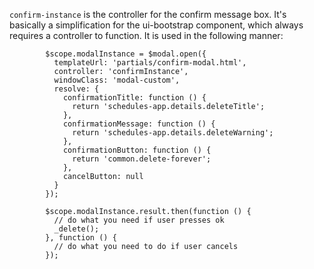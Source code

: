 `confirm-instance` is the controller for the confirm message box. It's basically a simplification for the ui-bootstrap component, which always requires a controller to function. It is used in the following manner:

```
        $scope.modalInstance = $modal.open({
          templateUrl: 'partials/confirm-modal.html',
          controller: 'confirmInstance',
          windowClass: 'modal-custom',
          resolve: {
            confirmationTitle: function () {
              return 'schedules-app.details.deleteTitle';
            },
            confirmationMessage: function () {
              return 'schedules-app.details.deleteWarning';
            },
            confirmationButton: function () {
              return 'common.delete-forever';
            },
            cancelButton: null
          }
        });

        $scope.modalInstance.result.then(function () {
          // do what you need if user presses ok
          _delete();
        }, function () {
          // do what you need to do if user cancels
        });
```
